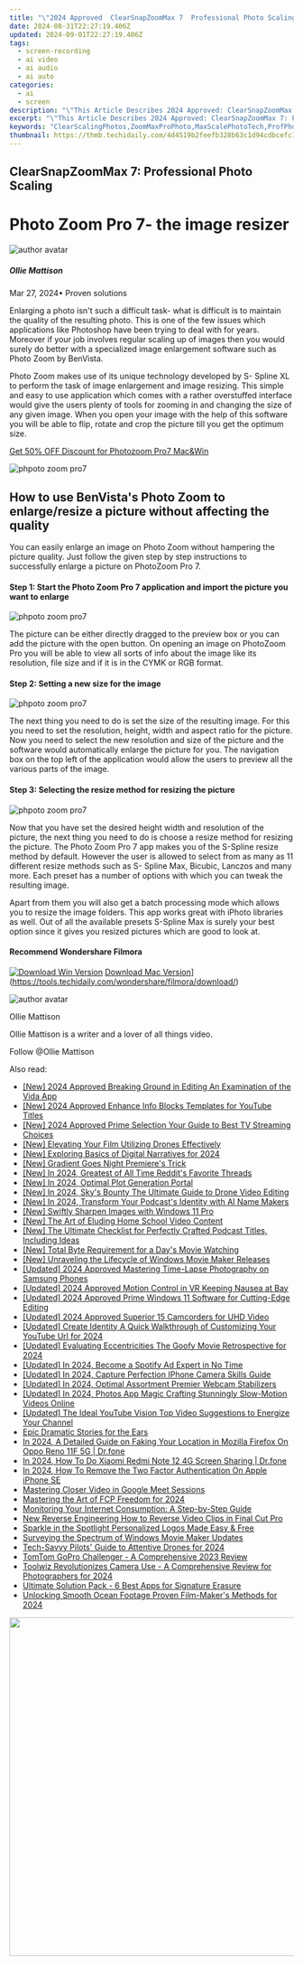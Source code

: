 ```yaml
---
title: "\"2024 Approved  ClearSnapZoomMax 7  Professional Photo Scaling\""
date: 2024-08-31T22:27:19.406Z
updated: 2024-09-01T22:27:19.406Z
tags: 
  - screen-recording
  - ai video
  - ai audio
  - ai auto
categories: 
  - ai
  - screen
description: "\"This Article Describes 2024 Approved: ClearSnapZoomMax 7: Professional Photo Scaling\""
excerpt: "\"This Article Describes 2024 Approved: ClearSnapZoomMax 7: Professional Photo Scaling\""
keywords: "ClearScalingPhotos,ZoomMaxProPhoto,MaxScalePhotoTech,ProfPhotoSizing,ClearZoomAdvance,PhotoScale7Pro,AdvancedPhotoScaler"
thumbnail: https://thmb.techidaily.com/4d4519b2feefb328b63c1d94cdbcefc1487c835a8052a017be6091c495520e05.jpg
---
```


## ClearSnapZoomMax 7: Professional Photo Scaling

# Photo Zoom Pro 7- the image resizer

![author avatar](https://images.wondershare.com/filmora/article-images/ollie-mattison.jpg)

##### Ollie Mattison

 Mar 27, 2024• Proven solutions

 Enlarging a photo isn't such a difficult task- what is difficult is to maintain the quality of the resulting photo. This is one of the few issues which applications like Photoshop have been trying to deal with for years. Moreover if your job involves regular scaling up of images then you would surely do better with a specialized image enlargement software such as Photo Zoom by BenVista.

 Photo Zoom makes use of its unique technology developed by S- Spline XL to perform the task of image enlargement and image resizing. This simple and easy to use application which comes with a rather overstuffed interface would give the users plenty of tools for zooming in and changing the size of any given image. When you open your image with the help of this software you will be able to flip, rotate and crop the picture till you get the optimum size.

[Get 50% OFF Discount for Photozoom Pro7 Mac&Win](https://secure.avangate.com/order/checkout.php?PRODS=4705137&QTY=1&CART=1&CARD=1&COUPON=wondershare-50-off&AFFILIATE=93737)

![phpoto zoom pro7](https://images.wondershare.com/filmora/article-images/photozoom-pro7-screenshot.jpg)

## How to use BenVista's Photo Zoom to enlarge/resize a picture without affecting the quality

 You can easily enlarge an image on Photo Zoom without hampering the picture quality. Just follow the given step by step instructions to successfully enlarge a picture on PhotoZoom Pro 7.

#### Step 1: Start the Photo Zoom Pro 7 application and import the picture you want to enlarge

![phpoto zoom pro7](https://images.wondershare.com/filmora/article-images/photozomm-pro7-step1.jpg)

 The picture can be either directly dragged to the preview box or you can add the picture with the open button. On opening an image on PhotoZoom Pro you will be able to view all sorts of info about the image like its resolution, file size and if it is in the CYMK or RGB format.

#### Step 2: Setting a new size for the image

![phpoto zoom pro7](https://images.wondershare.com/filmora/article-images/photozomm-pro7-step2.jpg)

 The next thing you need to do is set the size of the resulting image. For this you need to set the resolution, height, width and aspect ratio for the picture. Now you need to select the new resolution and size of the picture and the software would automatically enlarge the picture for you. The navigation box on the top left of the application would allow the users to preview all the various parts of the image.

#### Step 3: Selecting the resize method for resizing the picture

![phpoto zoom pro7](https://images.wondershare.com/filmora/article-images/photozomm-pro7-step3.jpg)

 Now that you have set the desired height width and resolution of the picture, the next thing you need to do is choose a resize method for resizing the picture. The Photo Zoom Pro 7 app makes you of the S-Spline resize method by default. However the user is allowed to select from as many as 11 different resize methods such as S- Spline Max, Bicubic, Lanczos and many more. Each preset has a number of options with which you can tweak the resulting image.

 Apart from them you will also get a batch processing mode which allows you to resize the image folders. This app works great with iPhoto libraries as well. Out of all the available presets S-Spline Max is surely your best option since it gives you resized pictures which are good to look at.

#### Recommend Wondershare Filmora

[![Download Win Version](https://images.wondershare.com/filmora/guide/download-btn-win.jpg)](https://tools.techidaily.com/wondershare/filmora/download/) [Download Mac Version](https://images.wondershare.com/filmora/guide/download-btn-mac.jpg)](https://tools.techidaily.com/wondershare/filmora/download/)

![author avatar](https://images.wondershare.com/filmora/article-images/ollie-mattison.jpg)

Ollie Mattison

Ollie Mattison is a writer and a lover of all things video.

Follow @Ollie Mattison


<ins class="adsbygoogle"
     style="display:block"
     data-ad-format="autorelaxed"
     data-ad-client="ca-pub-7571918770474297"
     data-ad-slot="1223367746"></ins>



<ins class="adsbygoogle"
     style="display:block"
     data-ad-client="ca-pub-7571918770474297"
     data-ad-slot="8358498916"
     data-ad-format="auto"
     data-full-width-responsive="true"></ins>






<span class="atpl-alsoreadstyle">Also read:</span>
<div><ul>
<li><a href="https://fox-friendly.techidaily.com/new-2024-approved-breaking-ground-in-editing-an-examination-of-the-vida-app/"><u>[New] 2024 Approved  Breaking Ground in Editing  An Examination of the Vida App</u></a></li>
<li><a href="https://eaxpv-info.techidaily.com/new-2024-approved-enhance-info-blocks-templates-for-youtube-titles/"><u>[New] 2024 Approved  Enhance Info Blocks  Templates for YouTube Titles</u></a></li>
<li><a href="https://fox-friendly.techidaily.com/new-2024-approved-prime-selection-your-guide-to-best-tv-streaming-choices/"><u>[New] 2024 Approved  Prime Selection  Your Guide to Best TV Streaming Choices</u></a></li>
<li><a href="https://fox-friendly.techidaily.com/new-elevating-your-film-utilizing-drones-effectively/"><u>[New] Elevating Your Film  Utilizing Drones Effectively</u></a></li>
<li><a href="https://fox-friendly.techidaily.com/new-exploring-basics-of-digital-narratives-for-2024/"><u>[New] Exploring Basics of Digital Narratives for 2024</u></a></li>
<li><a href="https://fox-friendly.techidaily.com/new-gradient-goes-night-premieres-trick/"><u>[New] Gradient Goes Night  Premiere's Trick</u></a></li>
<li><a href="https://fox-friendly.techidaily.com/new-in-2024-greatest-of-all-time-reddits-favorite-threads/"><u>[New] In 2024, Greatest of All Time  Reddit's Favorite Threads</u></a></li>
<li><a href="https://fox-friendly.techidaily.com/new-in-2024-optimal-plot-generation-portal/"><u>[New] In 2024, Optimal Plot Generation Portal</u></a></li>
<li><a href="https://fox-friendly.techidaily.com/new-in-2024-skys-bounty-the-ultimate-guide-to-drone-video-editing/"><u>[New] In 2024, Sky's Bounty  The Ultimate Guide to Drone Video Editing</u></a></li>
<li><a href="https://fox-friendly.techidaily.com/new-in-2024-transform-your-podcasts-identity-with-ai-name-makers/"><u>[New] In 2024, Transform Your Podcast's Identity with AI Name Makers</u></a></li>
<li><a href="https://fox-direct.techidaily.com/new-swiftly-sharpen-images-with-windows-11-pro/"><u>[New] Swiftly Sharpen Images with Windows 11 Pro</u></a></li>
<li><a href="https://fox-friendly.techidaily.com/new-the-art-of-eluding-home-school-video-content/"><u>[New] The Art of Eluding Home School Video Content</u></a></li>
<li><a href="https://fox-friendly.techidaily.com/new-the-ultimate-checklist-for-perfectly-crafted-podcast-titles-including-ideas/"><u>[New] The Ultimate Checklist for Perfectly Crafted Podcast Titles, Including Ideas</u></a></li>
<li><a href="https://fox-boxes.techidaily.com/new-total-byte-requirement-for-a-days-movie-watching/"><u>[New] Total Byte Requirement for a Day's Movie Watching</u></a></li>
<li><a href="https://fox-friendly.techidaily.com/new-unraveling-the-lifecycle-of-windows-movie-maker-releases/"><u>[New] Unraveling the Lifecycle of Windows Movie Maker Releases</u></a></li>
<li><a href="https://fox-friendly.techidaily.com/updated-2024-approved-mastering-time-lapse-photography-on-samsung-phones/"><u>[Updated] 2024 Approved  Mastering Time-Lapse Photography on Samsung Phones</u></a></li>
<li><a href="https://fox-friendly.techidaily.com/updated-2024-approved-motion-control-in-vr-keeping-nausea-at-bay/"><u>[Updated] 2024 Approved  Motion Control in VR  Keeping Nausea at Bay</u></a></li>
<li><a href="https://fox-friendly.techidaily.com/updated-2024-approved-prime-windows-11-software-for-cutting-edge-editing/"><u>[Updated] 2024 Approved  Prime Windows 11 Software for Cutting-Edge Editing</u></a></li>
<li><a href="https://fox-friendly.techidaily.com/updated-2024-approved-superior-15-camcorders-for-uhd-video/"><u>[Updated] 2024 Approved  Superior 15 Camcorders for UHD Video</u></a></li>
<li><a href="https://facebook-video-share.techidaily.com/updated-create-identity-a-quick-walkthrough-of-customizing-your-youtube-url-for-2024/"><u>[Updated] Create Identity  A Quick Walkthrough of Customizing Your YouTube Url for 2024</u></a></li>
<li><a href="https://fox-friendly.techidaily.com/updated-evaluating-eccentricities-the-goofy-movie-retrospective-for-2024/"><u>[Updated] Evaluating Eccentricities  The Goofy Movie Retrospective for 2024</u></a></li>
<li><a href="https://fox-friendly.techidaily.com/updated-in-2024-become-a-spotify-ad-expert-in-no-time/"><u>[Updated] In 2024, Become a Spotify Ad Expert in No Time</u></a></li>
<li><a href="https://fox-friendly.techidaily.com/updated-in-2024-capture-perfection-iphone-camera-skills-guide/"><u>[Updated] In 2024, Capture Perfection  IPhone Camera Skills Guide</u></a></li>
<li><a href="https://fox-friendly.techidaily.com/updated-in-2024-optimal-assortment-premier-webcam-stabilizers/"><u>[Updated] In 2024, Optimal Assortment  Premier Webcam Stabilizers</u></a></li>
<li><a href="https://fox-friendly.techidaily.com/updated-in-2024-photos-app-magic-crafting-stunningly-slow-motion-videos-online/"><u>[Updated] In 2024, Photos App Magic  Crafting Stunningly Slow-Motion Videos Online</u></a></li>
<li><a href="https://facebook-record-videos.techidaily.com/updated-the-ideal-youtube-vision-top-video-suggestions-to-energize-your-channel/"><u>[Updated] The Ideal YouTube Vision  Top Video Suggestions to Energize Your Channel</u></a></li>
<li><a href="https://fox-friendly.techidaily.com/epic-dramatic-stories-for-the-ears/"><u>Epic Dramatic Stories for the Ears</u></a></li>
<li><a href="https://fake-location.techidaily.com/in-2024-a-detailed-guide-on-faking-your-location-in-mozilla-firefox-on-oppo-reno-11f-5g-drfone-by-drfone-virtual-android/"><u>In 2024, A Detailed Guide on Faking Your Location in Mozilla Firefox On Oppo Reno 11F 5G | Dr.fone</u></a></li>
<li><a href="https://screen-mirror.techidaily.com/in-2024-how-to-do-xiaomi-redmi-note-12-4g-screen-sharing-drfone-by-drfone-android/"><u>In 2024, How To Do Xiaomi Redmi Note 12 4G Screen Sharing | Dr.fone</u></a></li>
<li><a href="https://apple-account.techidaily.com/in-2024-how-to-remove-the-two-factor-authentication-on-apple-iphone-se-by-drfone-ios/"><u>In 2024, How To Remove the Two Factor Authentication On Apple iPhone SE</u></a></li>
<li><a href="https://fox-friendly.techidaily.com/mastering-closer-video-in-google-meet-sessions/"><u>Mastering Closer Video in Google Meet Sessions</u></a></li>
<li><a href="https://fox-friendly.techidaily.com/mastering-the-art-of-fcp-freedom-for-2024/"><u>Mastering the Art of FCP Freedom for 2024</u></a></li>
<li><a href="https://technical-tips.techidaily.com/monitoring-your-internet-consumption-a-step-by-step-guide/"><u>Monitoring Your Internet Consumption: A Step-by-Step Guide</u></a></li>
<li><a href="https://video-content-creator.techidaily.com/new-reverse-engineering-how-to-reverse-video-clips-in-final-cut-pro/"><u>New Reverse Engineering How to Reverse Video Clips in Final Cut Pro</u></a></li>
<li><a href="https://fox-friendly.techidaily.com/sparkle-in-the-spotlight-personalized-logos-made-easy-and-free/"><u>Sparkle in the Spotlight  Personalized Logos Made Easy & Free</u></a></li>
<li><a href="https://fox-friendly.techidaily.com/surveying-the-spectrum-of-windows-movie-maker-updates/"><u>Surveying the Spectrum of Windows Movie Maker Updates</u></a></li>
<li><a href="https://fox-friendly.techidaily.com/tech-savvy-pilots-guide-to-attentive-drones-for-2024/"><u>Tech-Savvy Pilots' Guide to Attentive Drones for 2024</u></a></li>
<li><a href="https://fox-friendly.techidaily.com/tomtom-gopro-challenger-a-comprehensive-2023-review/"><u>TomTom GoPro Challenger - A Comprehensive 2023 Review</u></a></li>
<li><a href="https://fox-friendly.techidaily.com/toolwiz-revolutionizes-camera-use-a-comprehensive-review-for-photographers-for-2024/"><u>Toolwiz Revolutionizes Camera Use - A Comprehensive Review for Photographers for 2024</u></a></li>
<li><a href="https://fox-friendly.techidaily.com/ultimate-solution-pack-6-best-apps-for-signature-erasure/"><u>Ultimate Solution Pack - 6 Best Apps for Signature Erasure</u></a></li>
<li><a href="https://fox-friendly.techidaily.com/unlocking-smooth-ocean-footage-proven-film-makers-methods-for-2024/"><u>Unlocking Smooth Ocean Footage  Proven Film-Maker's Methods for 2024</u></a></li>
</ul></div>

<!-- affiliate ads begin -->
<a href="https://uperfect.sjv.io/c/5597632/1246754/15155" target="_top" id="1246754"><img src="//a.impactradius-go.com/display-ad/15155-1246754" border="0" alt="" width="600" height="600"/></a><img height="0" width="0" src="https://imp.pxf.io/i/5597632/1246754/15155" style="position:absolute;visibility:hidden;" border="0" />
<!-- affiliate ads end -->